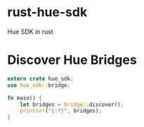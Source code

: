 # rust-hue-sdk
Hue SDK in rust

# Discover Hue Bridges
```rust
extern crate hue_sdk;
use hue_sdk::bridge;

fn main() {
    let bridges = bridge::discover();
    println!("{:?}", bridges);
}
```

